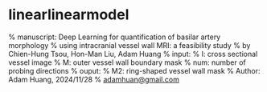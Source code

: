 # linearlinearmodel
% manuscript: Deep Learning for quantification of basilar artery morphology
% using intracranial vessel wall MRI: a feasibility study
% by Chien-Hung Tsou, Hon-Man Liu, Adam Huang
% input:
%   I: cross sectional vessel image
%   M: outer vessel wall boundary mask
%   num: number of probing directions
% ouput:
%   M2: ring-shaped vessel wall mask
% Author: Adam Huang, 2024/11/28
% adamhuan@gmail.com

